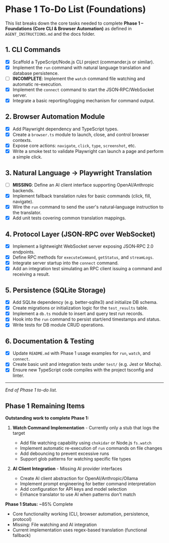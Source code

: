 # Phase 1 To-Do List (Foundations)

This list breaks down the core tasks needed to complete **Phase 1 – Foundations (Core CLI & Browser Automation)** as defined in `AGENT_INSTRUCTIONS.md` and the docs folder.

## 1. CLI Commands
+ [x] Scaffold a TypeScript/Node.js CLI project (commander.js or similar).
+ [x] Implement the `run` command with natural language translation and database persistence.
+ [ ] **INCOMPLETE**: Implement the `watch` command file watching and automatic re-execution.
+ [x] Implement the `connect` command to start the JSON‑RPC/WebSocket server.
+ [x] Integrate a basic reporting/logging mechanism for command output.

## 2. Browser Automation Module
+ [x] Add Playwright dependency and TypeScript types.
+ [x] Create a `browser.ts` module to launch, close, and control browser contexts.
+ [x] Expose core actions: `navigate`, `click`, `type`, `screenshot`, etc.
+ [x] Write a smoke test to validate Playwright can launch a page and perform a simple click.

## 3. Natural Language → Playwright Translation
+ [ ] **MISSING**: Define an AI client interface supporting OpenAI/Anthropic backends.
+ [x] Implement fallback translation rules for basic commands (click, fill, navigate).
+ [x] Wire the `run` command to send the user's natural‑language instruction to the translator.
+ [x] Add unit tests covering common translation mappings.

## 4. Protocol Layer (JSON‑RPC over WebSocket)
+ [x] Implement a lightweight WebSocket server exposing JSON‑RPC 2.0 endpoints.
+ [x] Define RPC methods for `executeCommand`, `getStatus`, and `streamLogs`.
+ [x] Integrate server startup into the `connect` command.
+ [x] Add an integration test simulating an RPC client issuing a command and receiving a result.

## 5. Persistence (SQLite Storage)
+ [x] Add SQLite dependency (e.g. better‑sqlite3) and initialize DB schema.
+ [x] Create migrations or initialization logic for the `test_results` table.
+ [x] Implement a `db.ts` module to insert and query test run records.
+ [x] Hook into the `run` command to persist start/end timestamps and status.
+ [x] Write tests for DB module CRUD operations.

## 6. Documentation & Testing
+ [x] Update `README.md` with Phase 1 usage examples for `run`, `watch`, and `connect`.
+ [x] Create basic unit and integration tests under `test/` (e.g. Jest or Mocha).
+ [x] Ensure new TypeScript code compiles with the project tsconfig and linter.

---

_End of Phase 1 to-do list._

## Phase 1 Remaining Items

**Outstanding work to complete Phase 1:**

1. **Watch Command Implementation** - Currently only a stub that logs the target
   - Add file watching capability using `chokidar` or Node.js `fs.watch`
   - Implement automatic re-execution of `run` commands on file changes
   - Add debouncing to prevent excessive runs
   - Support glob patterns for watching specific file types

2. **AI Client Integration** - Missing AI provider interfaces
   - Create AI client abstraction for OpenAI/Anthropic/Ollama
   - Implement prompt engineering for better command interpretation
   - Add configuration for API keys and model selection
   - Enhance translator to use AI when patterns don't match

**Phase 1 Status:** ~85% Complete
- Core functionality working (CLI, browser automation, persistence, protocol)
- Missing: File watching and AI integration
- Current implementation uses regex-based translation (functional fallback)

